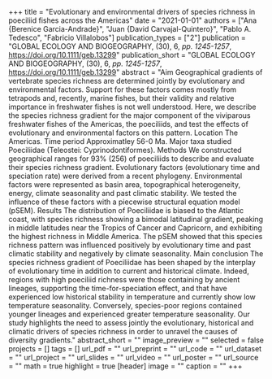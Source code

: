 +++
title = "Evolutionary and environmental drivers of species richness in poeciliid
   fishes across the Americas"
date = "2021-01-01"
authors = ["Ana {Berenice Garcia-Andrade}", "Juan {David Carvajal-Quintero}", "Pablo A. Tedesco", "Fabricio Villalobos"]
publication_types = ["2"]
publication = "GLOBAL ECOLOGY AND BIOGEOGRAPHY, (30), 6, _pp. 1245-1257_, https://doi.org/10.1111/geb.13299"
publication_short = "GLOBAL ECOLOGY AND BIOGEOGRAPHY, (30), 6, _pp. 1245-1257_, https://doi.org/10.1111/geb.13299"
abstract = "Aim Geographical gradients of vertebrate species richness are determined
   jointly by evolutionary and environmental factors. Support for these
   factors comes mostly from tetrapods and, recently, marine fishes, but
   their validity and relative importance in freshwater fishes is not well
   understood. Here, we describe the species richness gradient for the
   major component of the viviparous freshwater fishes of the Americas, the
   poeciliids, and test the effects of evolutionary and environmental
   factors on this pattern.
   Location The Americas.
   Time period Approximatley 56-0 Ma.
   Major taxa studied Poeciliidae (Teleostei: Cyprinodontiformes).
   Methods We constructed geographical ranges for 93\% (256) of poeciliids
   to describe and evaluate their species richness gradient. Evolutionary
   factors (evolutionary time and speciation rate) were derived from a
   recent phylogeny. Environmental factors were represented as basin area,
   topographical heterogeneity, energy, climate seasonality and past
   climatic stability. We tested the influence of these factors with a
   piecewise structural equation model (pSEM).
   Results The distribution of Poeciliidae is biased to the Atlantic coast,
   with species richness showing a bimodal latitudinal gradient, peaking in
   middle latitudes near the Tropics of Cancer and Capricorn, and
   exhibiting the highest richness in Middle America. The pSEM showed that
   this species richness pattern was influenced positively by evolutionary
   time and past climatic stability and negatively by climate seasonality.
   Main conclusion The species richness gradient of Poeciliidae has been
   shaped by the interplay of evolutionary time in addition to current and
   historical climate. Indeed, regions with high poeciliid richness were
   those containing by ancient lineages, supporting the time-for-speciation
   effect, and that have experienced low historical stability in
   temperature and currently show low temperature seasonality. Conversely,
   species-poor regions contained younger lineages and experienced greater
   temperature seasonality. Our study highlights the need to assess jointly
   the evolutionary, historical and climatic drivers of species richness in
   order to unravel the causes of diversity gradients."
abstract_short = ""
image_preview = ""
selected = false
projects = []
tags = []
url_pdf = ""
url_preprint = ""
url_code = ""
url_dataset = ""
url_project = ""
url_slides = ""
url_video = ""
url_poster = ""
url_source = ""
math = true
highlight = true
[header]
image = ""
caption = ""
+++
